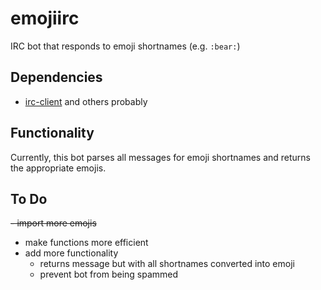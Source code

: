# emojiirc
IRC bot that responds to emoji shortnames (e.g. `:bear:`)

## Dependencies
 - [irc-client](https://github.com/johnelse/ocaml-irc-client)
and others probably

## Functionality
Currently, this bot parses all messages for emoji shortnames and returns the appropriate emojis.

## To Do
 ~~- import more emojis~~
 - make functions more efficient
 - add more functionality
   - returns message but with all shortnames converted into emoji
   - prevent bot from being spammed
